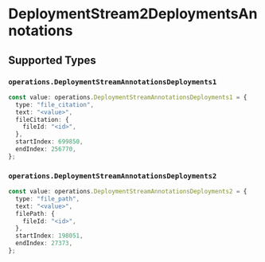 # DeploymentStream2DeploymentsAnnotations


## Supported Types

### `operations.DeploymentStreamAnnotationsDeployments1`

```typescript
const value: operations.DeploymentStreamAnnotationsDeployments1 = {
  type: "file_citation",
  text: "<value>",
  fileCitation: {
    fileId: "<id>",
  },
  startIndex: 699850,
  endIndex: 256770,
};
```

### `operations.DeploymentStreamAnnotationsDeployments2`

```typescript
const value: operations.DeploymentStreamAnnotationsDeployments2 = {
  type: "file_path",
  text: "<value>",
  filePath: {
    fileId: "<id>",
  },
  startIndex: 198051,
  endIndex: 27373,
};
```

